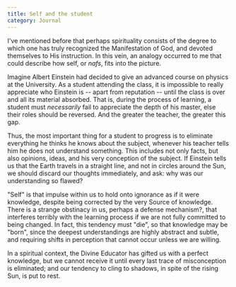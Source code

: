 ```yaml
---
title: Self and the student
category: Journal
---
```


I've mentioned before that perhaps spirituality consists of the degree to
which one has truly recognized the Manifestation of God, and devoted
themselves to His instruction. In this vein, an analogy occurred to me that
could describe how self, or *nafs*, fits into the picture.

Imagine Albert Einstein had decided to give an advanced course on physics at
the University. As a student attending the class, it is impossible to really
appreciate who Einstein is -- apart from reputation -- until the class is over
and all its material absorbed. That is, during the process of learning, a
student must *necessarily* fail to appreciate the depth of his master, else
their roles should be reversed. And the greater the teacher, the greater this
gap.

Thus, the most important thing for a student to progress is to eliminate
everything he thinks he knows about the subject, whenever his teacher tells
him he does not understand something. This includes not only facts, but also
opinions, ideas, and his very conception of the subject. If Einstein tells us
that the Earth travels in a straight line, and not in circles around the Sun,
we should discard our thoughts immediately, and ask: why was our understanding
so flawed?

"Self" is that impulse within us to hold onto ignorance as if it were
knowledge, despite being corrected by the very Source of knowledge. There is a
strange obstinacy in us, perhaps a defense mechanism?, that interferes
terribly with the learning process if we are not fully committed to being
changed. In fact, this tendency must "die", so that knowledge may be "born",
since the deepest understandings are highly abstract and subtle, and requiring
shifts in perception that cannot occur unless we are willing.

In a spiritual context, the Divine Educator has gifted us with a perfect
knowledge, but we cannot receive it until every last trace of misconception is
eliminated; and our tendency to cling to shadows, in spite of the rising Sun,
is put to rest.
